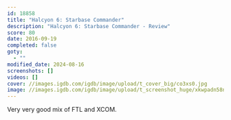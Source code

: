 ```yaml
---
id: 18858
title: "Halcyon 6: Starbase Commander"
description: "Halcyon 6: Starbase Commander - Review"
score: 80
date: 2016-09-19
completed: false
goty:
  - ""
modified_date: 2024-08-16
screenshots: []
videos: []
cover: //images.igdb.com/igdb/image/upload/t_cover_big/co3xs0.jpg
image: //images.igdb.com/igdb/image/upload/t_screenshot_huge/xkwpadn58ne20m04aeei.jpg
---
```

Very very good mix of FTL and XCOM.